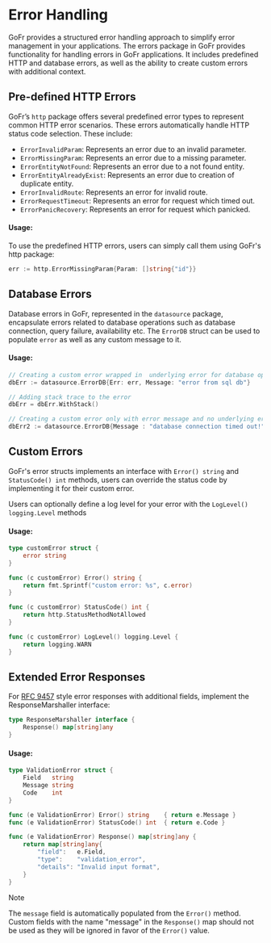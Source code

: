# Error Handling

GoFr provides a structured error handling approach to simplify error management in your applications. 
The errors package in GoFr provides functionality for handling errors in GoFr applications. It includes predefined HTTP 
and database errors, as well as the ability to create custom errors with additional context.

## Pre-defined HTTP Errors

GoFr’s `http` package offers several predefined error types to represent common HTTP error scenarios. These errors 
automatically handle HTTP status code selection. These include:

- `ErrorInvalidParam`: Represents an error due to an invalid parameter.
- `ErrorMissingParam`: Represents an error due to a missing parameter.
- `ErrorEntityNotFound`: Represents an error due to a not found entity.
- `ErrorEntityAlreadyExist`: Represents an error due to creation of duplicate entity.
- `ErrorInvalidRoute`: Represents an error for invalid route.
- `ErrorRequestTimeout`: Represents an error for request which timed out.
- `ErrorPanicRecovery`: Represents an error for request which panicked.

#### Usage:
To use the predefined HTTP errors, users can simply call them using GoFr's http package:
```go
err := http.ErrorMissingParam{Param: []string{"id"}}
```

## Database Errors
Database errors in GoFr, represented in the `datasource` package, encapsulate errors related to database operations such
as database connection, query failure, availability etc. The `ErrorDB` struct can be used to populate `error` as well as 
any custom message to it.

#### Usage:
```go
// Creating a custom error wrapped in  underlying error for database operations
dbErr := datasource.ErrorDB{Err: err, Message: "error from sql db"}

// Adding stack trace to the error
dbErr = dbErr.WithStack()

// Creating a custom error only with error message and no underlying error.
dbErr2 := datasource.ErrorDB{Message : "database connection timed out!"}
```

## Custom Errors
GoFr's error structs implements an interface with `Error() string` and `StatusCode() int` methods, users can override the 
status code by implementing it for their custom error.

Users  can optionally define a log level for your error with the `LogLevel() logging.Level` methods

#### Usage:
```go
type customError struct {
	error string
}

func (c customError) Error() string {
	return fmt.Sprintf("custom error: %s", c.error)
}

func (c customError) StatusCode() int {
	return http.StatusMethodNotAllowed
}

func (c customError) LogLevel() logging.Level {
	return logging.WARN
}
```

## Extended Error Responses

For [RFC 9457](https://www.rfc-editor.org/rfc/rfc9457.html) style error responses with additional fields, implement the ResponseMarshaller interface:

```go
type ResponseMarshaller interface {
	Response() map[string]any
}
```

#### Usage:
```go
type ValidationError struct {
    Field   string
    Message string
    Code    int
}

func (e ValidationError) Error() string    { return e.Message }
func (e ValidationError) StatusCode() int  { return e.Code }

func (e ValidationError) Response() map[string]any {
    return map[string]any{
        "field":   e.Field,
        "type":    "validation_error",
        "details": "Invalid input format",
    }
}
```

> [!NOTE]
> The `message` field is automatically populated from the `Error()` method. Custom fields with the name "message" in the `Response()` map should not be used as they will be ignored in favor of the `Error()` value.